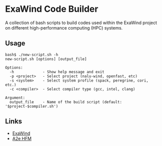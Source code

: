 # ExaWind Code Builder

A collection of bash scripts to build codes used within the ExaWind project on
different high-performance computing (HPC) systems.

## Usage 

```
bash$ ./new-script.sh -h
new-script.sh [options] [output_file]

Options:
  -h             - Show help message and exit
  -p <project>   - Select project (nalu-wind, openfast, etc)
  -s <system>    - Select system profile (spack, peregrine, cori, etc.)
  -c <compiler>  - Select compiler type (gcc, intel, clang)

Argument:
  output_file    - Name of the build script (default: '$project-$compiler.sh')
```

## Links 

- [ExaWind](https://www.exawind.org)
- [A2e HFM](https://a2e.energy.gov/about/hfm)
